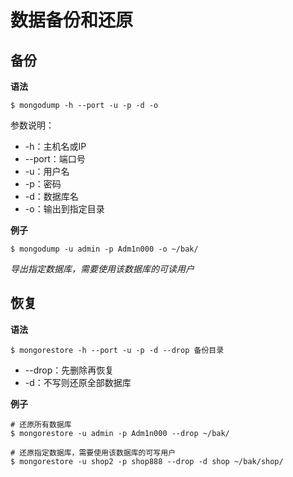 # 数据备份和还原

## 备份

**语法**

```
$ mongodump -h --port -u -p -d -o
```

参数说明：

* -h：主机名或IP
* --port：端口号
* -u：用户名
* -p：密码
* -d：数据库名
* -o：输出到指定目录


**例子**

```
$ mongodump -u admin -p Adm1n000 -o ~/bak/
```

*导出指定数据库，需要使用该数据库的可读用户*

## 恢复


**语法**

```
$ mongorestore -h --port -u -p -d --drop 备份目录
```

* --drop：先删除再恢复
* -d：不写则还原全部数据库


**例子**

```
# 还原所有数据库
$ mongorestore -u admin -p Adm1n000 --drop ~/bak/

# 还原指定数据库，需要使用该数据库的可写用户
$ mongorestore -u shop2 -p shop888 --drop -d shop ~/bak/shop/
```
